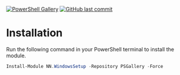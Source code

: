 [![PowerShell Gallery](https://img.shields.io/powershellgallery/dt/NN.WindowsSetup?style=flat-square&logo=powershell&label=NN.WindowsSetup&color=%235391fe)](https://www.powershellgallery.com/packages/NN.WindowsSetup)
[![GitHub last commit](https://img.shields.io/github/last-commit/NorskNoobing/NN.WindowsSetup?logo=github&style=flat-square&label=Last%20Commit)](https://github.com/norsknoobing/NN.WindowsSetup)

# Installation
Run the following command in your PowerShell terminal to install the module.
```powershell
Install-Module NN.WindowsSetup -Repository PSGallery -Force
```
